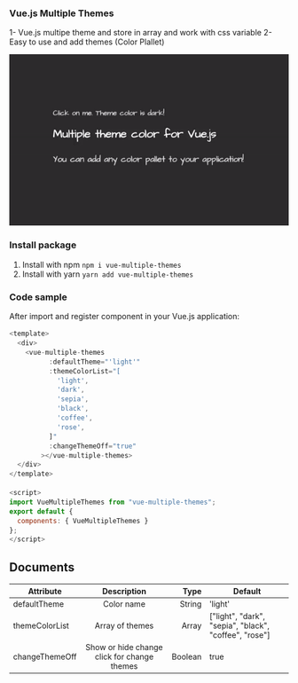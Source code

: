 ### Vue.js Multiple Themes

1- Vue.js multipe theme and store in array and work with css variable
2- Easy to use and add themes (Color Plallet)

![vue-multiple-themes](vue-multiple-themes.gif)

### Install package

1. Install with npm `npm i vue-multiple-themes`
2. Install with yarn `yarn add vue-multiple-themes`

### Code sample

After import and register component in your Vue.js application:

```javascript
<template>
  <div>
    <vue-multiple-themes
          :defaultTheme="'light'"
          :themeColorList="[
            'light',
            'dark',
            'sepia',
            'black',
            'coffee',
            'rose',
          ]"
          :changeThemeOff="true"
        ></vue-multiple-themes>
  </div>
</template>

<script>
import VueMultipleThemes from "vue-multiple-themes";
export default {
  components: { VueMultipleThemes }
};
</script>

```

## Documents

| Attribute      |                 Description                 |    Type | Default                                               |
| -------------- | :-----------------------------------------: | ------: | ----------------------------------------------------- |
| defaultTheme   |                 Color name                  |  String | 'light'                                               |
| themeColorList |               Array of themes               |   Array | ["light", "dark", "sepia", "black", "coffee", "rose"] |
| changeThemeOff | Show or hide change click for change themes | Boolean | true                                                  |

